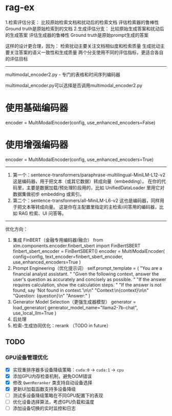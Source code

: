 # rag-ex

1.检索评估分支：
比较原始检索文档和扰动后的检索文档
评估检索器的鲁棒性
Ground truth是原始检索到的文档
2.生成评估分支：
比较原始生成答案和扰动后的生成答案
评估生成器的鲁棒性
Ground truth是原始prompt生成的答案

这样的设计更合理，因为：
检索扰动主要关注文档相似度和检索质量
生成扰动主要关注答案的语义一致性和生成质量
两个分支使用不同的评估指标，更适合各自的评估目标

------------------
multimodal_encoder2.py - 专门的表格和时间序列编码器

multimodal_encoder.py可以选择是否调用multimodal_encoder2.py
# 使用基础编码器
encoder = MultiModalEncoder(config, use_enhanced_encoders=False)

# 使用增强编码器
encoder = MultiModalEncoder(config, use_enhanced_encoders=True)

-----------------------------
1. 第一个：sentence-transformers/paraphrase-multilingual-MiniLM-L12-v2
这是编码器，用于把文本（或其它数据）转成向量（embedding）。
在你的代码里，主要是数据加载/预处理阶段用的，比如 UnifiedDataLoader 里用它对数据集做初步 embedding 或索引。
2. 第二个：sentence-transformers/all-MiniLM-L6-v2
这也是编码器，同样用于把文本等转成向量。
这是你在主配置里指定的主检索/问答用的编码器，比如 RAG 检索、UI 问答等。

------------------------
优化方向：
1. 集成 FinBERT（金融专用编码器/融合）
from xlm.components.encoder.finbert_sbert import FinBertSBERT
finbert_sbert_encoder = FinBertSBERT()
encoder = MultiModalEncoder(
    config=config,
    text_encoder=finbert_sbert_encoder,
    use_enhanced_encoders=True
)
2. Prompt Engineering（优化提示词）
self.prompt_template = (
    "You are a financial analyst assistant. "
    "Given the following context, answer the user's question as accurately and concisely as possible. "
    "If the answer requires calculation, show the calculation steps. "
    "If the answer is not found, say 'Not found in context.'\n\n"
    "Context:\n{context}\n\n"
    "Question: {question}\n"
    "Answer:"
)
3. Generator Model Selection（更强生成器模型）
generator = load_generator(
    generator_model_name="llama2-7b-chat",
    use_local_llm=True
)
4. 后处理
5. 检索-生成协同优化：rerank （TODO in future）

## TODO

### GPU设备管理优化
- [x] 实现重排序器多设备降级策略：`cuda:0` → `cuda:1` → `cpu`
- [x] 添加GPU内存检查机制，避免OOM错误
- [x] 修改 `QwenReranker` 类支持自动设备选择
- [x] 更新UI加载函数支持多设备降级
- [ ] 测试多设备降级策略在不同GPU配置下的表现
- [ ] 优化设备选择算法，考虑GPU负载和温度
- [ ] 添加设备切换的实时监控和日志